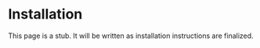 # Installation

This page is a stub. It will be written as installation instructions are
finalized.
